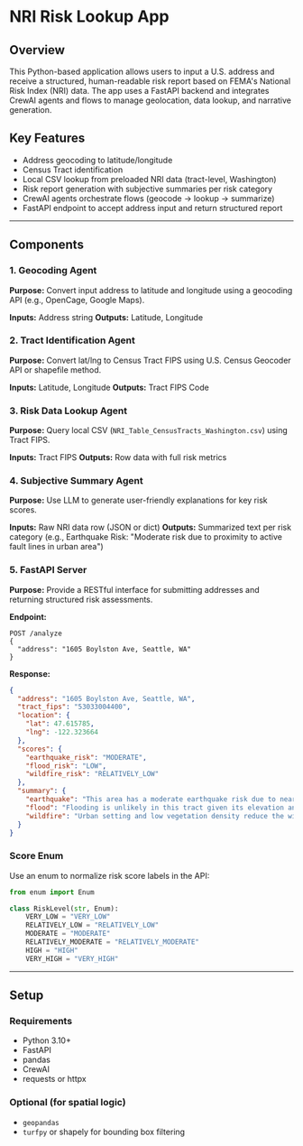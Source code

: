 # NRI Risk Lookup App

## Overview

This Python-based application allows users to input a U.S. address and receive a structured, human-readable risk report based on FEMA's National Risk Index (NRI) data. The app uses a FastAPI backend and integrates CrewAI agents and flows to manage geolocation, data lookup, and narrative generation.

## Key Features

- Address geocoding to latitude/longitude
- Census Tract identification
- Local CSV lookup from preloaded NRI data (tract-level, Washington)
- Risk report generation with subjective summaries per risk category
- CrewAI agents orchestrate flows (geocode -> lookup -> summarize)
- FastAPI endpoint to accept address input and return structured report

---

## Components

### 1. Geocoding Agent

**Purpose:** Convert input address to latitude and longitude using a geocoding API (e.g., OpenCage, Google Maps).

**Inputs:** Address string
**Outputs:** Latitude, Longitude

### 2. Tract Identification Agent

**Purpose:** Convert lat/lng to Census Tract FIPS using U.S. Census Geocoder API or shapefile method.

**Inputs:** Latitude, Longitude
**Outputs:** Tract FIPS Code

### 3. Risk Data Lookup Agent

**Purpose:** Query local CSV (`NRI_Table_CensusTracts_Washington.csv`) using Tract FIPS.

**Inputs:** Tract FIPS
**Outputs:** Row data with full risk metrics

### 4. Subjective Summary Agent

**Purpose:** Use LLM to generate user-friendly explanations for key risk scores.

**Inputs:** Raw NRI data row (JSON or dict)
**Outputs:** Summarized text per risk category (e.g., Earthquake Risk: "Moderate risk due to proximity to active fault lines in urban area")

### 5. FastAPI Server

**Purpose:** Provide a RESTful interface for submitting addresses and returning structured risk assessments.

**Endpoint:**

```http
POST /analyze
{
  "address": "1605 Boylston Ave, Seattle, WA"
}
```

**Response:**

```json
{
  "address": "1605 Boylston Ave, Seattle, WA",
  "tract_fips": "53033004400",
  "location": {
    "lat": 47.615785,
    "lng": -122.323664
  },
  "scores": {
    "earthquake_risk": "MODERATE",
    "flood_risk": "LOW",
    "wildfire_risk": "RELATIVELY_LOW"
  },
  "summary": {
    "earthquake": "This area has a moderate earthquake risk due to nearby seismic activity zones, though building resilience helps mitigate impact.",
    "flood": "Flooding is unlikely in this tract given its elevation and distance from major waterways.",
    "wildfire": "Urban setting and low vegetation density reduce the wildfire hazard in this neighborhood."
  }
}
```

### Score Enum

Use an enum to normalize risk score labels in the API:

```python
from enum import Enum

class RiskLevel(str, Enum):
    VERY_LOW = "VERY_LOW"
    RELATIVELY_LOW = "RELATIVELY_LOW"
    MODERATE = "MODERATE"
    RELATIVELY_MODERATE = "RELATIVELY_MODERATE"
    HIGH = "HIGH"
    VERY_HIGH = "VERY_HIGH"
```

---

## Setup

### Requirements

- Python 3.10+
- FastAPI
- pandas
- CrewAI
- requests or httpx

### Optional (for spatial logic)

- `geopandas`
- `turfpy` or shapely for bounding box filtering
